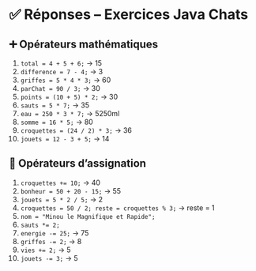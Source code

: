 # ✅ Réponses – Exercices Java Chats

## ➕ Opérateurs mathématiques

1. `total = 4 + 5 + 6;` → 15
2. `difference = 7 - 4;` → 3
3. `griffes = 5 * 4 * 3;` → 60
4. `parChat = 90 / 3;` → 30
5. `points = (10 + 5) * 2;` → 30
6. `sauts = 5 * 7;` → 35
7. `eau = 250 * 3 * 7;` → 5250ml
8. `somme = 16 * 5;` → 80
9. `croquettes = (24 / 2) * 3;` → 36
10. `jouets = 12 - 3 + 5;` → 14

## 🔁 Opérateurs d’assignation

1. `croquettes += 10;` → 40
2. `bonheur = 50 + 20 - 15;` → 55
3. `jouets = 5 * 2 / 5;` → 2
4. `croquettes = 50 / 2; reste = croquettes % 3;` → reste = 1
5. `nom = "Minou le Magnifique et Rapide";`
6. `sauts *= 2;`
7. `energie -= 25;` → 75
8. `griffes -= 2;` → 8
9. `vies += 2;` → 5
10. `jouets -= 3;` → 5
